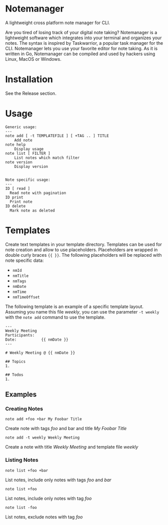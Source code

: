 # Notemanager
A lightweight cross platform note manager for CLI.

Are you tired of losing track of your digital note taking? Notemanager is a lightweight software which integrates into your terminal and organizes your notes. 
The syntax is inspired by Taskwarrior, a popular task manager for the CLI. Notemanager lets you use your favorite editor for note taking. As it is written in Go, Notemanager can be compiled and used by hackers using Linux, MacOS or Windows.


# Installation
See the Release section.


# Usage

```
Generic usage:
---
note add [ -t TEMPLATEFILE ] [ +TAG .. ] TITLE
    Add note
note help
    Display usage
note list [ FILTER ]
    List notes which match filter
note version
    Display version


Note specific usage:
---
ID [ read ]
  Read note with pagination
ID print
  Print note
ID delete
  Mark note as deleted
```

# Templates
Create text templates in your template directory. Templates can be used for note creation and allow to use placeholders. Placeholders are wrapped in double curly braces `{{ }}`. The following placeholders will be replaced with note specific data:
* `nmId`
* `nmTitle`
* `nmTags`
* `nmDate`
* `nmTime`
* `nmTimeOffset`

The following template is an example of a specific template layout. Assuming you name this file _weekly_, you can use the parameter `-t weekly` with the `note add` command to use the template.
```
---
Weekly Meeting
Participants:   
Date:           {{ nmDate }}
---

# Weekly Meeting @ {{ nmDate }}

## Topics
1.

## Todos
1. 

```


## Examples
### Creating Notes
    note add +foo +bar My Foobar Title
Create note with tags _foo_ and bar and title _My Foobar Title_


    note add -t weekly Weekly Meeting
Create a note with title _Weekly Meeting_ and template file _weekly_


### Listing Notes
    note list +foo +bar
List notes, include only notes with tags _foo_ and _bar_


    note list +foo
List notes, include only notes with tag _foo_


    note list -foo
List notes, exclude notes with tag _foo_
